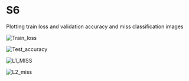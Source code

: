 # S6
Plotting train loss and validation accuracy and miss classification images


![Train_loss](https://user-images.githubusercontent.com/19210895/75277747-9b920780-582e-11ea-8663-fd1209ee3a69.JPG)

![Test_accuracy](https://user-images.githubusercontent.com/19210895/75277317-c62f9080-582d-11ea-8831-2da122cc46fd.JPG)

![L1_MISS](https://user-images.githubusercontent.com/19210895/75562235-42b0b200-5a6e-11ea-8fbd-cca1b8d27da9.JPG)

![L2_miss](https://user-images.githubusercontent.com/19210895/75562370-755aaa80-5a6e-11ea-8f6f-2e2f2103d3e2.JPG)
